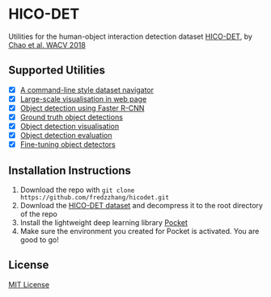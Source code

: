 # HICO-DET
Utilities for the human-object interaction detection dataset [HICO-DET](http://www-personal.umich.edu/~ywchao/hico/), by [Chao et al. WACV 2018](https://arxiv.org/pdf/1702.05448.pdf)

## Supported Utilities

- [x] [A command-line style dataset navigator](https://github.com/fredzzhang/hicodet/tree/main/utilities#dataset-navigator)
- [x] [Large-scale visualisation in web page](https://github.com/fredzzhang/hicodet/tree/main/utilities#generate-and-visaulise-box-pairs-in-large-scales)
- [x] [Object detection using Faster R-CNN](https://github.com/fredzzhang/hicodet/tree/main/detections#generate-detections-using-faster-r-cnn)
- [x] [Ground truth object detections](https://github.com/fredzzhang/hicodet/tree/main/detections#generate-ground-truth-detections)
- [x] [Object detection visualisation](https://github.com/fredzzhang/hicodet/tree/main/detections#visualise-detections)
- [x] [Object detection evaluation](https://github.com/fredzzhang/hicodet/tree/main/detections#evaluate-detections)
- [x] [Fine-tuning object detectors](https://github.com/fredzzhang/hicodet/tree/main/detections#fine-tune-the-detector-on-hico-det)

## Installation Instructions
1. Download the repo with `git clone https://github.com/fredzzhang/hicodet.git`
2. Download the [HICO-DET dataset](https://drive.google.com/open?id=1QZcJmGVlF9f4h-XLWe9Gkmnmj2z1gSnk) and decompress it to the root directory of the repo
3. Install the lightweight deep learning library [Pocket](https://github.com/fredzzhang/pocket)
4. Make sure the environment you created for Pocket is activated. You are good to go!

## License

[MIT License](./LICENSE)